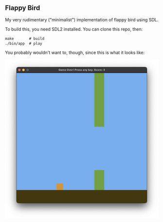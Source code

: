 ## Flappy Bird

My very rudimentary ("minimalist") implementation of flappy bird using SDL.

To build this, you need SDL2 installed. You can clone this repo, then:

```
make       # build
./bin/app  # play
```

You probably wouldn't want to, though, since this is what it looks like:

![A screenshot of the game](screenshot.png)
